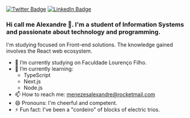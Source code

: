 [![Twitter Badge](https://img.shields.io/twitter/follow/alesanezes?color=%231da1f2&label=%40alesanezes&logo=twitter&logoColor=white&style=for-the-badge)](https://twitter.com/alesanezes)
[![LinkedIn Badge](https://img.shields.io/badge/linkedin--%2300EBEB?style=for-the-badge&logo=linkedin&logoColor=white)](https://linkedin.com/in/alexandresmenezes)

### Hi call me **Alexandre** 👋. I'm a student of Information Systems and passionate about technology and programming.

I'm studying focused on Front-end solutions. The knowledge gained involves the React web ecosystem.

- 🔭 I’m currently studying on Faculdade Lourenço Filho.
- 🌱 I’m currently learning:
  - TypeScript
  - Next.js
  - Node.js
- 📫 How to reach me: menezesalexandre@rocketmail.com
- 😄 Pronouns: I'm cheerful and competent.
- ⚡ Fun fact: I've been a "cordeiro" of blocks of electric trios.
